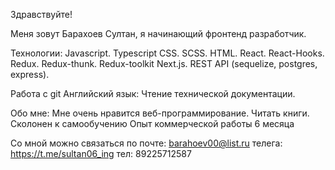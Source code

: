Здравствуйте!

Меня зовут Барахоев Султан, я начинающий фронтенд разработчик.

Технологии:
Javascript.
Typescript
CSS.
SCSS.
HTML.
React.
React-Hooks.
Redux.
Redux-thunk.
Redux-toolkit
Next.js.
REST API (sequelize, postgres, express).

Работа с git
Английский язык: 
Чтение технической документации.

Обо мне: 
Мне очень нравится веб-программирование.
Читать книги.
Сколонен к самообучению
Опыт коммерческой работы 6 месяца


Со мной можно связаться по почте: barahoev00@list.ru
телега: https://t.me/sultan06_ing
тел: 89225712587

